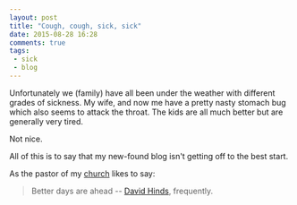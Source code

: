 ```yaml
---
layout: post
title: "Cough, cough, sick, sick"
date: 2015-08-28 16:28
comments: true
tags: 
 - sick
 - blog
---
```


Unfortunately we (family) have all been under the weather with different grades of sickness. My wife, and now me have a pretty nasty stomach bug which also seems to attack the throat. The kids are all much better but are generally very tired.

Not nice.

All of this is to say that my new-found blog isn't getting off to the best start. 

As the pastor of my [church](http://trinitylifechurch.org.uk/) likes to say:

> Better days are ahead -- [David Hinds](http://trinitylifechurch.org.uk/leaders/), frequently.
